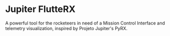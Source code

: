 # Jupiter FlutteRX

A powerful tool for the rocketeers in need of a Mission Control Interface and telemetry visualization, inspired by Projeto Jupiter's PyRX.

